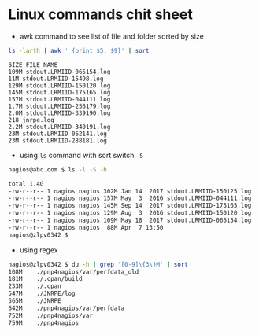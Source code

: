 # Linux commands chit sheet

- awk command to see list of file and folder sorted by size
``` bash
ls -larth | awk ' {print $5, $9}' | sort
```
```
SIZE FILE_NAME
109M stdout.LRMIID-065154.log
11M stdout.LRMIID-15498.log
129M stdout.LRMIID-150120.log
145M stdout.LRMIID-175165.log
157M stdout.LRMIID-044111.log
1.7M stdout.LRMIID-256179.log
2.0M stdout.LRMIID-339190.log
218 jnrpe.log
2.2M stdout.LRMIID-340191.log
23M stdout.LRMIID-052141.log
23M stdout.LRMIID-288181.log
```

- using `ls` command with sort switch `-S`  
``` bash
nagios@abc.com $ ls -l -S -h
```
``` bash
total 1.4G
-rw-r--r-- 1 nagios nagios 302M Jan 14  2017 stdout.LRMIID-150125.log
-rw-r--r-- 1 nagios nagios 157M May  3  2016 stdout.LRMIID-044111.log
-rw-r--r-- 1 nagios nagios 145M Sep 14  2017 stdout.LRMIID-175165.log
-rw-r--r-- 1 nagios nagios 129M Aug  3  2016 stdout.LRMIID-150120.log
-rw-r--r-- 1 nagios nagios 109M May 18  2017 stdout.LRMIID-065154.log
-rw-r--r-- 1 nagios nagios  88M Apr  7 13:50
nagios@zlpv0342 $
```

- using regex
``` bash
nagios@zlpv0342 $ du -h | grep '[0-9]\{3\}M' | sort
108M    ./pnp4nagios/var/perfdata_old
181M    ./.cpan/build
233M    ./.cpan
547M    ./JNRPE/log
565M    ./JNRPE
642M    ./pnp4nagios/var/perfdata
752M    ./pnp4nagios/var
759M    ./pnp4nagios
```
